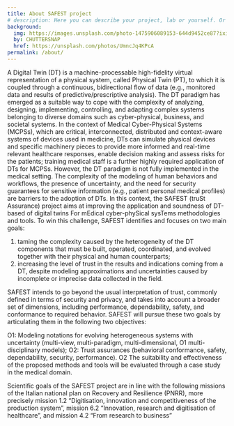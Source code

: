 ```yaml
---
title: About SAFEST project
# description: Here you can describe your project, lab or yourself. Or remove this page altogether if you don't want to do that.
background:
  img: https://images.unsplash.com/photo-1475906089153-644d9452ce87?ixid=MnwxMjA3fDB8MHxwaG90by1wYWdlfHx8fGVufDB8fHx8&auto=format&fit=crop&w=1200&q=80
  by: CHUTTERSNAP
  href: https://unsplash.com/photos/UmncJq4KPcA
permalink: /about/
---
```

A Digital Twin (DT) is a machine-processable high-fidelity virtual representation of a physical system, called Physical Twin (PT), to which it is coupled through a continuous, bidirectional flow of data (e.g., monitored data and results of predictive/prescriptive analysis). The DT paradigm has emerged as a suitable way to cope with the complexity of analyzing, designing, implementing, controlling, and adapting complex systems belonging to diverse domains such as cyber-physical, business, and societal systems. In the context of Medical Cyber-Physical Systems (MCPSs), which are critical, interconnected, distributed and context-aware systems of devices used in medicine, DTs can simulate physical devices and specific machinery pieces to provide more informed and real-time relevant healthcare responses, enable decision making and assess risks for the patients; training medical staff is a further highly required application of DTs for MCPSs. However, the DT paradigm is not fully implemented in the medical setting. The complexity of the modeling of human behaviors and workflows, the presence of uncertainty, and the need for security guarantees for sensitive information (e.g., patient personal medical profiles) are barriers to the adoption of DTs. In this context, the SAFEST (truSt Assurance) project aims at improving the application and soundness of DT-based of digital twins For mEdical cyber-phySical sysTems methodologies and tools. To win this challenge, SAFEST identifies and focuses on two main goals:

1.    taming the complexity caused by the heterogeneity of the DT components that must be built, operated, coordinated, and evolved together with their physical and human counterparts;
2. increasing the level of trust in the results and indications coming from a DT, despite modeling approximations and uncertainties caused by incomplete or imprecise data collected in the field.

SAFEST intends to go beyond the usual interpretation of trust, commonly defined in terms of security and privacy, and takes into account a broader set of dimensions, including performance, dependability, safety, and conformance to required behavior. SAFEST will pursue these two goals by articulating them in the following two objectives:

O1: Modeling notations for evolving heterogeneous systems with uncertainty (multi-view, multi-paradigm, multi-dimensional, O1 multi-disciplinary models);
O2: Trust assurances (behavioral conformance, safety, dependability, security, performance). O2 The suitability and effectiveness of the proposed methods and tools will be evaluated through a case study in the medical domain.

Scientific goals of the SAFEST project are in line with the following missions of the Italian national plan on Recovery and Resilience (PNRR), more precisely mission 1.2 “Digitisation, innovation and competitiveness of the production system”, mission 6.2 “Innovation, research and digitisation of healthcare”, and mission 4.2 “From research to business”
